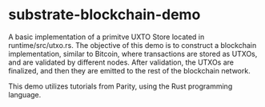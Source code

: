 # substrate-blockchain-demo

A basic implementation of a primitve UXTO Store located in runtime/src/utxo.rs. The objective of this demo is to construct a blockchain implementation, similar to Bitcoin, where transactions are stored as UTXOs, and are validated by different nodes. After validation, the UTXOs are finalized, and then they are emitted to the rest of the blockchain network.

This demo utilizes tutorials from Parity, using the Rust programming language.
